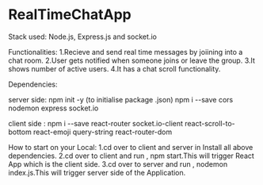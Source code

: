 # RealTimeChatApp

Stack used: Node.js, Express.js and socket.io

Functionalities:
1.Recieve and send real time messages by joiining into a chat room.
2.User gets notified when someone joins or leave the group.
3.It shows number of active users.
4.It has a chat scroll functionality.

Dependencies:

server side:
npm init -y (to initialise package .json)
npm i --save cors nodemon express socket.io

client side :
npm i --save react-router socket.io-client react-scroll-to-bottom react-emoji query-string react-router-dom

How to start on your Local:
1.cd over to client and server in Install all above dependencies.
2.cd over to client and run , npm start.This will trigger React App which is the client side.
3.cd over to server and run , nodemon index.js.This will trigger server side of the Application.
